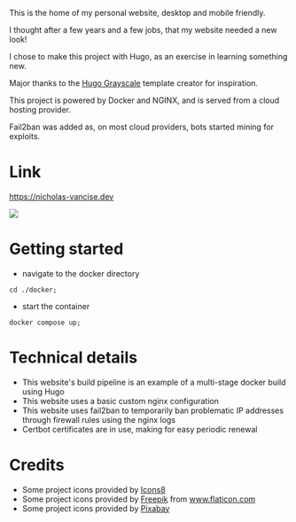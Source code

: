 This is the home of my personal website, desktop and mobile friendly.

I thought after a few years and a few jobs, that my website needed a new look!

I chose to make this project with Hugo, as an exercise in learning something new.

Major thanks to the [Hugo Grayscale](https://github.com/runningstream/hugograyscale) template creator for inspiration.

This project is powered by Docker and NGINX, and is served from a cloud hosting provider.

Fail2ban was added as, on most cloud providers, bots started mining for exploits.

# Link

https://nicholas-vancise.dev

![](readme-graphics/website.gif)

# Getting started

- navigate to the docker directory

```
cd ./docker;
```

- start the container

```
docker compose up;
```

# Technical details

- This website's build pipeline is an example of a multi-stage docker build using Hugo
- This website uses a basic custom nginx configuration
- This website uses fail2ban to temporarily ban problematic IP addresses through firewall rules using the nginx logs
- Certbot certificates are in use, making for easy periodic renewal

# Credits

- Some project icons provided by <a target="_blank" href="https://icons8.com">Icons8</a>
- Some project icons provided by <a href="https://www.freepik.com" title="Freepik">Freepik</a> from <a href="https://www.flaticon.com/" title="Flaticon">www.flaticon.com</a>
- Some project icons provided by <a href="https://pixabay.com" title="Pixabay">Pixabay</a>
